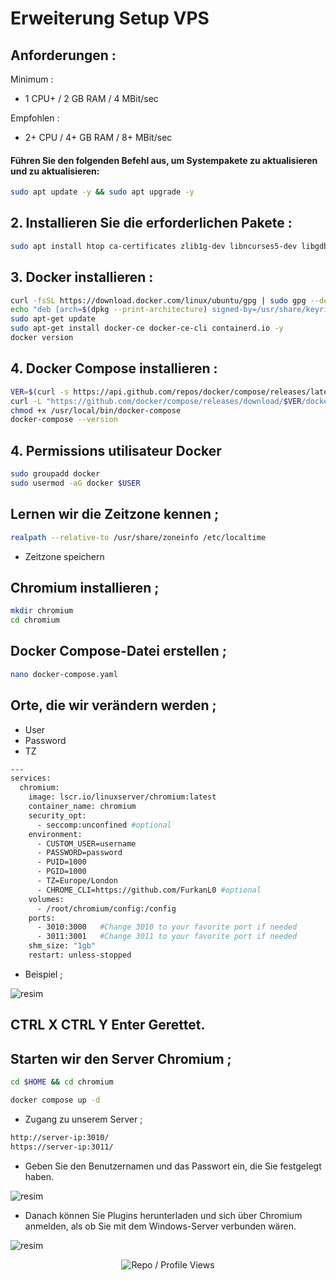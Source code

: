 # Erweiterung Setup VPS 

## Anforderungen : 

Minimum : 

- 1 CPU+ / 2 GB RAM /  4 MBit/sec 

Empfohlen : 

- 2+ CPU  / 4+ GB RAM / 8+ MBit/sec

#### Führen Sie den folgenden Befehl aus, um Systempakete zu aktualisieren und zu aktualisieren:

```bash
sudo apt update -y && sudo apt upgrade -y
```
## 2. Installieren Sie die erforderlichen Pakete :

```bash
sudo apt install htop ca-certificates zlib1g-dev libncurses5-dev libgdbm-dev libnss3-dev tmux iptables curl nvme-cli git wget make jq libleveldb-dev build-essential pkg-config ncdu tar clang bsdmainutils lsb-release libssl-dev libreadline-dev libffi-dev jq gcc screen unzip lz4 -y
```
## 3. Docker installieren : 

```bash
curl -fsSL https://download.docker.com/linux/ubuntu/gpg | sudo gpg --dearmor -o /usr/share/keyrings/docker-archive-keyring.gpg
echo "deb [arch=$(dpkg --print-architecture) signed-by=/usr/share/keyrings/docker-archive-keyring.gpg] https://download.docker.com/linux/ubuntu $(lsb_release -cs) stable" | sudo tee /etc/apt/sources.list.d/docker.list > /dev/null
sudo apt-get update
sudo apt-get install docker-ce docker-ce-cli containerd.io -y
docker version
```

## 4. Docker Compose installieren : 

```bash
VER=$(curl -s https://api.github.com/repos/docker/compose/releases/latest | grep tag_name | cut -d '"' -f 4)
curl -L "https://github.com/docker/compose/releases/download/$VER/docker-compose-$(uname -s)-$(uname -m)" -o /usr/local/bin/docker-compose
chmod +x /usr/local/bin/docker-compose
docker-compose --version
```

## 4. Permissions utilisateur Docker

```bash
sudo groupadd docker
sudo usermod -aG docker $USER
```

## Lernen wir die Zeitzone kennen ; 

```bash
realpath --relative-to /usr/share/zoneinfo /etc/localtime
```

- Zeitzone speichern

## Chromium installieren ; 

```bash
mkdir chromium
cd chromium
```

## Docker Compose-Datei erstellen ; 

```bash
nano docker-compose.yaml
```

## Orte, die wir verändern werden ; 

- User
- Password
- TZ

```bash
---
services:
  chromium:
    image: lscr.io/linuxserver/chromium:latest
    container_name: chromium
    security_opt:
      - seccomp:unconfined #optional
    environment:
      - CUSTOM_USER=username
      - PASSWORD=password
      - PUID=1000
      - PGID=1000
      - TZ=Europe/London
      - CHROME_CLI=https://github.com/FurkanL0 #optional
    volumes:
      - /root/chromium/config:/config
    ports:
      - 3010:3000   #Change 3010 to your favorite port if needed
      - 3011:3001   #Change 3011 to your favorite port if needed
    shm_size: "1gb"
    restart: unless-stopped
```

- Beispiel ; 

![resim](https://github.com/user-attachments/assets/d52d9302-dbb8-47a6-93ab-74b5a82cab16)


## CTRL X CTRL Y Enter Gerettet.

## Starten wir den Server Chromium ; 
```bash
cd $HOME && cd chromium
```
```bash
docker compose up -d
```

- Zugang zu unserem Server ; 

```bash
http://server-ip:3010/
https://server-ip:3011/
```

- Geben Sie den Benutzernamen und das Passwort ein, die Sie festgelegt haben.

![resim](https://github.com/user-attachments/assets/88e6b139-b364-4c42-bd5f-653547b29bc5)

- Danach können Sie Plugins herunterladen und sich über Chromium anmelden, als ob Sie mit dem Windows-Server verbunden wären.

![resim](https://github.com/user-attachments/assets/84930d45-62e6-484c-8465-880c35a9228b)


<p align="center">
  <img src="https://komarev.com/ghpvc/?username=FurkanL0&style=flat-square&color=brightgreen&label=Profile+Views+/+Repo+Views+" alt="Repo / Profile Views" />
</p>

